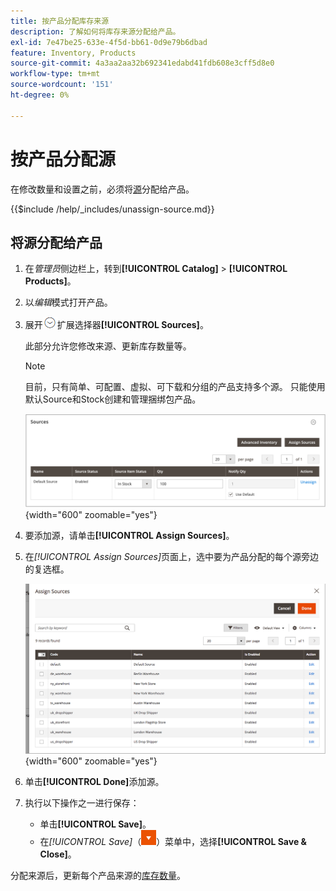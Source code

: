 ```yaml
---
title: 按产品分配库存来源
description: 了解如何将库存来源分配给产品。
exl-id: 7e47be25-633e-4f5d-bb61-0d9e79b6dbad
feature: Inventory, Products
source-git-commit: 4a3aa2aa32b692341edabd41fdb608e3cff5d8e0
workflow-type: tm+mt
source-wordcount: '151'
ht-degree: 0%

---
```


# 按产品分配源

在修改数量和设置之前，必须将[源](sources-manage.md)分配给产品。

{{$include /help/_includes/unassign-source.md}}

## 将源分配给产品

1. 在&#x200B;_管理员_&#x200B;侧边栏上，转到&#x200B;**[!UICONTROL Catalog]** > **[!UICONTROL Products]**。

1. 以&#x200B;_编辑_&#x200B;模式打开产品。

1. 展开![部分的](../assets/icon-display-expand.png)扩展选择器&#x200B;**[!UICONTROL Sources]**。

   此部分允许您修改来源、更新库存数量等。

   >[!NOTE]
   >
   >目前，只有简单、可配置、虚拟、可下载和分组的产品支持多个源。 只能使用默认Source和Stock创建和管理捆绑包产品。

   ![产品源部分](assets/inventory-product-sources-before.png){width="600" zoomable="yes"}

1. 要添加源，请单击&#x200B;**[!UICONTROL Assign Sources]**。

1. 在&#x200B;_[!UICONTROL Assign Sources]_&#x200B;页面上，选中要为产品分配的每个源旁边的复选框。

   ![产品 — 分配源](assets/inventory-product-assign-sources.png){width="600" zoomable="yes"}

1. 单击&#x200B;**[!UICONTROL Done]**&#x200B;添加源。

1. 执行以下操作之一进行保存：

   - 单击&#x200B;**[!UICONTROL Save]**。
   - 在&#x200B;_[!UICONTROL Save]_（![菜单箭头](../assets/icon-menu-down-arrow-red.png)）菜单中，选择&#x200B;**[!UICONTROL Save & Close]**。

分配来源后，更新每个产品来源的[库存数量](quantities-assign-per-product.md)。

<!-- Last updated from includes: 2022-08-30 15:36:09 -->
